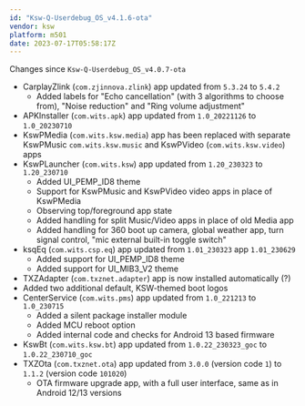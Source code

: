 ```yaml
---
id: "Ksw-Q-Userdebug_OS_v4.1.6-ota"
vendor: ksw
platform: m501
date: 2023-07-17T05:58:17Z
---
```

Changes since `Ksw-Q-Userdebug_OS_v4.0.7-ota`
- CarplayZlink (`com.zjinnova.zlink`) app updated from `5.3.24` to `5.4.2`
    - Added labels for "Echo cancellation" (with 3 algorithms to choose from), "Noise reduction" and "Ring volume adjustment"
- APKInstaller (`com.wits.apk`) app updated from `1.0_20221126` to `1.0_20230710`
- KswPMedia (`com.wits.ksw.media`) app has been replaced with separate KswPMusic `com.wits.ksw.music` and KswPVideo (`com.wits.ksw.video`) apps
- KswPLauncher (`com.wits.ksw`) app updated from `1.20_230323` to `1.20_230710`
    - Added UI_PEMP_ID8 theme
    - Support for KswPMusic and KswPVideo video apps in place of KswPMedia
    - Observing top/foreground app state
    - Added handling for split Music/Video apps in place of old Media app
    - Added handling for 360 boot up camera, global weather app, turn signal control, "mic external built-in toggle switch"
- ksqEq (`com.wits.csp.eq`) app updated from `1.01_230323` app `1.01_230629`
    - Added support for UI_PEMP_ID8 theme
    - Added support for UI_MIB3_V2 theme
- TXZAdapter (`com.txznet.adapter`) app is now installed automatically (?)
- Added two additional default, KSW-themed boot logos
- CenterService (`com.wits.pms`) app updated from `1.0_221213` to `1.0_230715`
    - Added a silent package installer module
    - Added MCU reboot option
    - Added internal code and checks for Android 13 based firmware
- KswBt (`com.wits.ksw.bt`) app updated from `1.0.22_230323_goc` to `1.0.22_230710_goc`
- TXZOta (`com.txznet.ota`) app updated from `3.0.0` (version code `1`) to `1.1.2` (version code `101020`)
    - OTA firmware upgrade app, with a full user interface, same as in Android 12/13 versions
